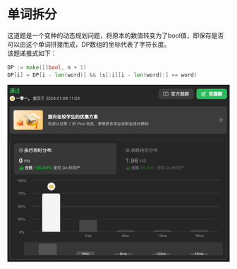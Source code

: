 # 单词拆分
这道题是一个变种的动态规划问题，将原本的数值转变为了bool值，即保存是否可以由这个单词拼接而成，DP数组的坐标代表了字符长度。  
该题递推式如下：
```go
DP := make([]bool, n + 1)
DP[i] = DP[i - len(word)] && (s[:i][i - len(word):] == word)
```  

![img.png](img.png)
